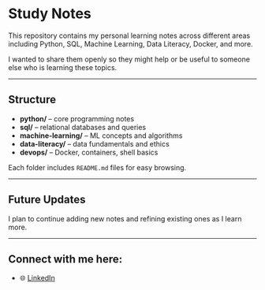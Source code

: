 # Study Notes

This repository contains my personal learning notes across different areas including Python, SQL, Machine Learning, Data Literacy, Docker, and more.  

I wanted to share them openly so they might help or be useful to someone else who is learning these topics.  

---

## Structure
- **python/** – core programming notes  
- **sql/** – relational databases and queries  
- **machine-learning/** – ML concepts and algorithms  
- **data-literacy/** – data fundamentals and ethics  
- **devops/** – Docker, containers, shell basics  

Each folder includes `README.md` files for easy browsing.

---

## Future Updates
I plan to continue adding new notes and refining existing ones as I learn more.

---

## Connect with me here:
- 🌐 [LinkedIn](https://www.linkedin.com/in/muhammad-alikhk/)
